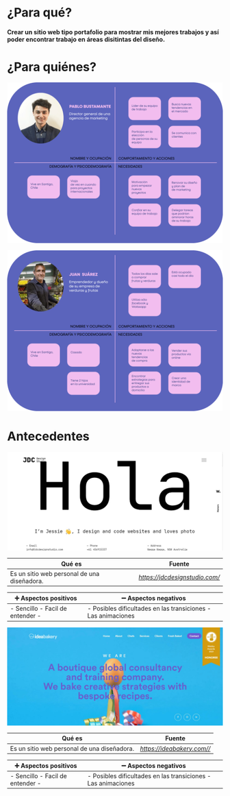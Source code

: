 # ¿Para qué?

#### Crear un sitio web tipo portafolio para mostrar mis mejores trabajos  y así poder encontrar trabajo en áreas disitintas del diseño.

# ¿Para quiénes?

![Image alt text](/images-readme/person-user.png)

![Image alt text](/images-readme/person-user2.png)

# Antecedentes

![Image alt text](/images-readme/ante1.jpg)


| Qué es  | Fuente |
| ---------------- | ---------------- |
| Es un sitio web personal de una diseñadora.|  *<https://jdcdesignstudio.com/>*   |

|  :heavy_plus_sign: Aspectos positivos|  :heavy_minus_sign: Aspectos negativos |
| ---------------- | ---------------- |
| - Sencillo - Facil de entender - | - Posibles dificultades en las transiciones - Las animaciones   |


![Image alt text](/images-readme/ante2.jpg)


| Qué es  | Fuente |
| ---------------- | ---------------- |
| Es un sitio web personal de una diseñadora.|  *<https://ideabakery.com//>*   |

|  :heavy_plus_sign: Aspectos positivos|  :heavy_minus_sign: Aspectos negativos |
| ---------------- | ---------------- |
| - Sencillo - Facil de entender - | - Posibles dificultades en las transiciones - Las animaciones   |

